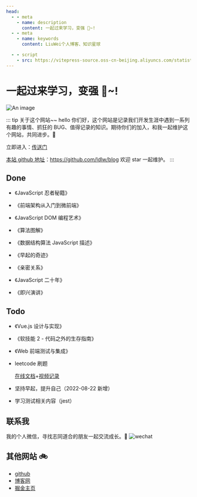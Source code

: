 ```yaml
---
head:
  - - meta
    - name: description
      content: 一起过来学习，变强 🎉~!
  - - meta
    - name: keywords
      content: LiuWei个人博客、知识星球

  - - script
    - src: https://vitepress-source.oss-cn-beijing.aliyuncs.com/statistics.js
---
```


# 一起过来学习，变强 🎉~!

![An image](/assets/bg.jpg)

::: tip 关于这个网站~~
hello 你们好，这个网站是记录我们开发生涯中遇到一系列有趣的事情、抓狂的 BUG、值得记录的知识。期待你们的加入，和我一起维护这个网站，共同进步。🎄

立即进入：[传送门](http://blog.ldlw.site/)

[本站 github 地址](https://github.com/ldlw/blog)：https://github.com/ldlw/blog 欢迎 star 一起维护。
:::

## Done

- 《JavaScript 忍者秘籍》

- 《前端架构从入门到微前端》

- 《JavaScript DOM 编程艺术》

- 《算法图解》

- 《数据结构算法 JavaScript 描述》

- 《早起的奇迹》

- 《亲密关系》

- 《JavaScript 二十年》

- 《即兴演讲》

## Todo

- 《Vue.js 设计与实现》

- 《软技能 2 - 代码之外的生存指南》

- 《Web 前端测试与集成》

- leetcode 刷题

  [在线文档](http://blog.ldlw.site:999/article/%E7%AE%97%E6%B3%95/leetcode.html)+[视频记录](https://space.bilibili.com/304985153/channel/seriesdetail?sid=1910803)

- 坚持早起，提升自己（2022-08-22 新增）

- 学习测试相关内容（jest）

## 联系我

我的个人微信，寻找志同道合的朋友一起交流成长。🌻
![wechat](/assets/wechat.jpg)

## 其他网站 🚲

- [github](https://github.com/ldlw)
- [博客网](https://github.com/ldlw/blog)
- [掘金主页](https://juejin.cn/user/2296218359183918)
